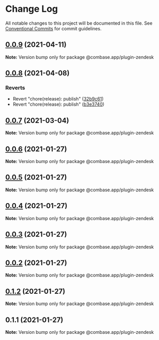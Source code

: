 # Change Log

All notable changes to this project will be documented in this file.
See [Conventional Commits](https://conventionalcommits.org) for commit guidelines.

## [0.0.9](https://github.com/GetStream/combase-plugins/compare/@combase.app/plugin-zendesk@0.0.8...@combase.app/plugin-zendesk@0.0.9) (2021-04-11)

**Note:** Version bump only for package @combase.app/plugin-zendesk





## [0.0.8](https://github.com/GetStream/combase-plugins/compare/@combase.app/plugin-zendesk@0.0.8...@combase.app/plugin-zendesk@0.0.8) (2021-04-08)


### Reverts

* Revert "chore(release): publish" ([32b9c61](https://github.com/GetStream/combase-plugins/commit/32b9c6198fb5b69d7b94db85482b92425e1526a4))
* Revert "chore(release): publish" ([b3e3740](https://github.com/GetStream/combase-plugins/commit/b3e374042aeae46cecdd9c97bfed0f0e784dfa0b))





## [0.0.7](https://github.com/GetStream/combase-plugins/compare/@combase.app/plugin-zendesk@0.0.6...@combase.app/plugin-zendesk@0.0.7) (2021-03-04)

**Note:** Version bump only for package @combase.app/plugin-zendesk





## [0.0.6](https://github.com/GetStream/combase-plugins/compare/@combase.app/plugin-zendesk@0.0.5...@combase.app/plugin-zendesk@0.0.6) (2021-01-27)

**Note:** Version bump only for package @combase.app/plugin-zendesk





## [0.0.5](https://github.com/GetStream/combase-plugins/compare/@combase.app/plugin-zendesk@0.0.4...@combase.app/plugin-zendesk@0.0.5) (2021-01-27)

**Note:** Version bump only for package @combase.app/plugin-zendesk





## [0.0.4](https://github.com/GetStream/combase-plugins/compare/@combase.app/plugin-zendesk@0.0.3...@combase.app/plugin-zendesk@0.0.4) (2021-01-27)

**Note:** Version bump only for package @combase.app/plugin-zendesk





## [0.0.3](https://github.com/GetStream/combase-plugins/compare/@combase.app/plugin-zendesk@0.0.2...@combase.app/plugin-zendesk@0.0.3) (2021-01-27)

**Note:** Version bump only for package @combase.app/plugin-zendesk





## [0.0.2](https://github.com/GetStream/combase-plugins/compare/@combase.app/plugin-zendesk@0.1.2...@combase.app/plugin-zendesk@0.0.2) (2021-01-27)

**Note:** Version bump only for package @combase.app/plugin-zendesk





## [0.1.2](https://github.com/GetStream/combase-plugins/compare/@combase.app/plugin-zendesk@0.1.1...@combase.app/plugin-zendesk@0.1.2) (2021-01-27)

**Note:** Version bump only for package @combase.app/plugin-zendesk





## 0.1.1 (2021-01-27)

**Note:** Version bump only for package @combase.app/plugin-zendesk
